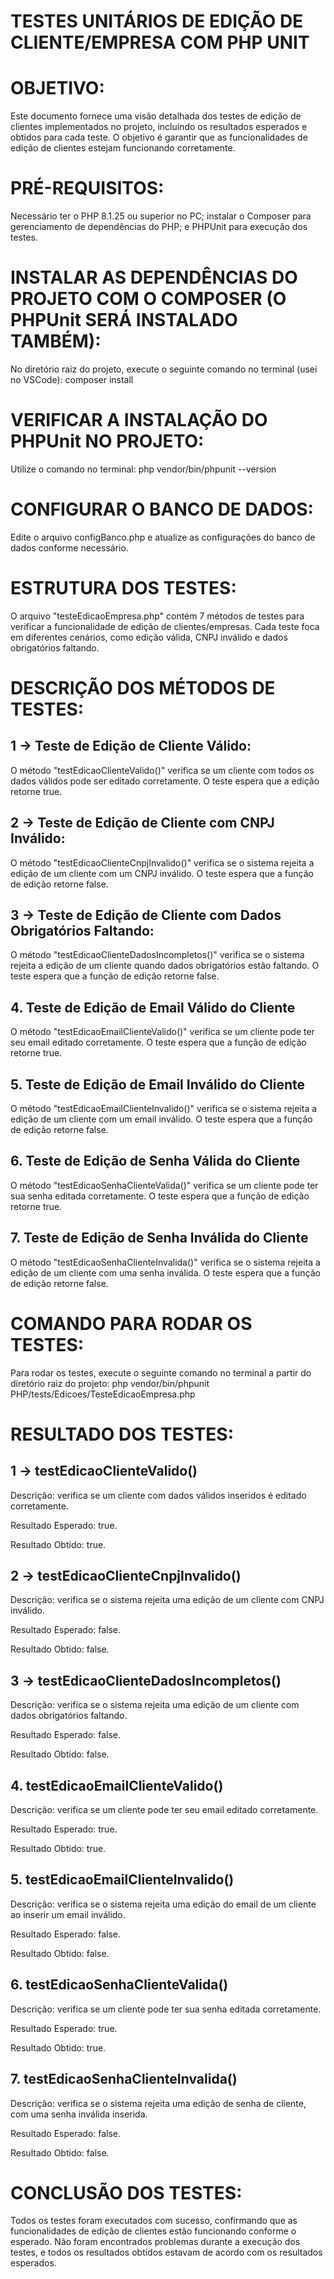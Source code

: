 # TESTES UNITÁRIOS DE EDIÇÃO DE CLIENTE/EMPRESA COM PHP UNIT


# OBJETIVO:
Este documento fornece uma visão detalhada dos testes de edição de clientes implementados no projeto, incluindo os resultados esperados e obtidos para cada teste. O objetivo é garantir que as funcionalidades de edição de clientes estejam funcionando corretamente.


# PRÉ-REQUISITOS:
Necessário ter o PHP 8.1.25 ou superior no PC; instalar o Composer para gerenciamento de dependências do PHP; e PHPUnit para execução dos testes.


# INSTALAR AS DEPENDÊNCIAS DO PROJETO COM O COMPOSER (O PHPUnit SERÁ INSTALADO TAMBÉM):
No diretório raiz do projeto, execute o seguinte comando no terminal (usei no VSCode): composer install


# VERIFICAR A INSTALAÇÃO DO PHPUnit NO PROJETO:
Utilize o comando no terminal: php vendor/bin/phpunit --version


# CONFIGURAR O BANCO DE DADOS: 
Edite o arquivo configBanco.php e atualize as configurações do banco de dados conforme necessário.


# ESTRUTURA DOS TESTES:
O arquivo "testeEdicaoEmpresa.php" contém 7 métodos de testes para verificar a funcionalidade de edição de clientes/empresas. Cada teste foca em diferentes cenários, como edição válida, CNPJ inválido e dados obrigatórios faltando.


# DESCRIÇÃO DOS MÉTODOS DE TESTES:

## 1 -> Teste de Edição de Cliente Válido:
O método "testEdicaoClienteValido()" verifica se um cliente com todos os dados válidos pode ser editado corretamente. O teste espera que a edição retorne true.

## 2 -> Teste de Edição de Cliente com CNPJ Inválido:
O método "testEdicaoClienteCnpjInvalido()" verifica se o sistema rejeita a edição de um cliente com um CNPJ inválido. O teste espera que a função de edição retorne false.

## 3 -> Teste de Edição de Cliente com Dados Obrigatórios Faltando:
O método "testEdicaoClienteDadosIncompletos()" verifica se o sistema rejeita a edição de um cliente quando dados obrigatórios estão faltando. O teste espera que a função de edição retorne false.

## 4. Teste de Edição de Email Válido do Cliente
O método "testEdicaoEmailClienteValido()" verifica se um cliente pode ter seu email editado corretamente. O teste espera que a função de edição retorne true.

## 5. Teste de Edição de Email Inválido do Cliente
O método "testEdicaoEmailClienteInvalido()" verifica se o sistema rejeita a edição de um cliente com um email inválido. O teste espera que a função de edição retorne false.

## 6. Teste de Edição de Senha Válida do Cliente
O método "testEdicaoSenhaClienteValida()" verifica se um cliente pode ter sua senha editada corretamente. O teste espera que a função de edição retorne true.

## 7. Teste de Edição de Senha Inválida do Cliente
O método "testEdicaoSenhaClienteInvalida()" verifica se o sistema rejeita a edição de um cliente com uma senha inválida. O teste espera que a função de edição retorne false.


# COMANDO PARA RODAR OS TESTES:
Para rodar os testes, execute o seguinte comando no terminal a partir do diretório raiz do projeto: php vendor/bin/phpunit PHP/tests/Edicoes/TesteEdicaoEmpresa.php


# RESULTADO DOS TESTES:

## 1 -> testEdicaoClienteValido()
Descrição: verifica se um cliente com dados válidos inseridos é editado corretamente.

Resultado Esperado: true.

Resultado Obtido: true.

## 2 -> testEdicaoClienteCnpjInvalido()
Descrição: verifica se o sistema rejeita uma edição de um cliente com CNPJ inválido.

Resultado Esperado: false.

Resultado Obtido: false.

## 3 -> testEdicaoClienteDadosIncompletos()
Descrição: verifica se o sistema rejeita uma edição de um cliente com dados obrigatórios faltando.

Resultado Esperado: false.

Resultado Obtido: false.

## 4. testEdicaoEmailClienteValido()
Descrição: verifica se um cliente pode ter seu email editado corretamente.

Resultado Esperado: true.

Resultado Obtido: true.

## 5. testEdicaoEmailClienteInvalido()
Descrição: verifica se o sistema rejeita uma edição do email de um cliente ao inserir um email inválido.

Resultado Esperado: false.

Resultado Obtido: false.

## 6. testEdicaoSenhaClienteValida()
Descrição: verifica se um cliente pode ter sua senha editada corretamente.

Resultado Esperado: true.

Resultado Obtido: true.

## 7. testEdicaoSenhaClienteInvalida()
Descrição: verifica se o sistema rejeita uma edição de senha de cliente, com uma senha inválida inserida.

Resultado Esperado: false.

Resultado Obtido: false.


# CONCLUSÃO DOS TESTES:
Todos os testes foram executados com sucesso, confirmando que as funcionalidades de edição de clientes estão funcionando conforme o esperado. Não foram encontrados problemas durante a execução dos testes, e todos os resultados obtidos estavam de acordo com os resultados esperados.